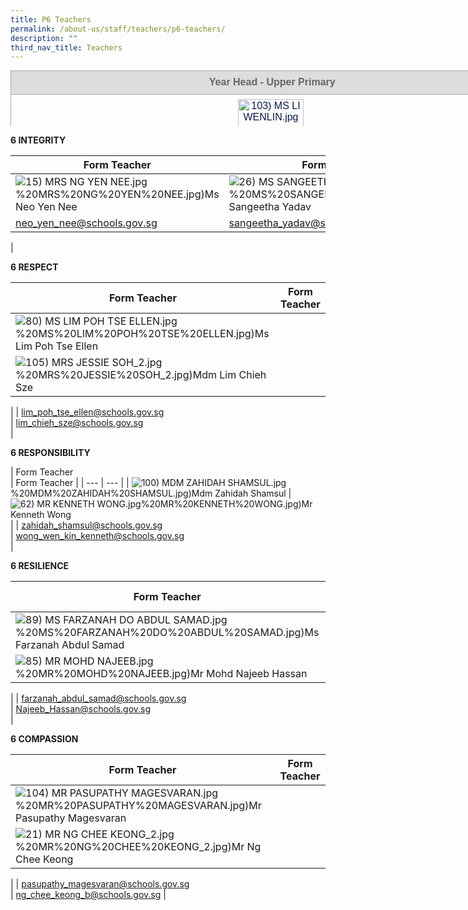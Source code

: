 ```yaml
---
title: P6 Teachers
permalink: /about-us/staff/teachers/p6-teachers/
description: ""
third_nav_title: Teachers
---
```

<table style="margin: auto; outline: 0px; padding: 0px; border-collapse: collapse; clear: both; border: none; color: rgb(8, 26, 74); font-family: Rubik, sans-serif; font-size: 16px; font-style: normal; font-variant-ligatures: normal; font-variant-caps: normal; font-weight: 400; letter-spacing: normal; orphans: 2; text-align: left; text-transform: none; white-space: normal; widows: 2; word-spacing: 0px; -webkit-text-stroke-width: 0px; text-decoration-thickness: initial; text-decoration-style: initial; text-decoration-color: initial; width: 936.898px; height: 89px;" width="0" cellpadding="0" cellspacing="0" border="0" class="ive_eobj_center iveo_table ives_tab_simple3"><tbody style="margin: 0px; outline: 0px; padding: 0px;"><tr style="margin: 0px; outline: 0px; padding: 0px;"><td style="margin: 0px; outline: 0px; padding: 7px; text-align: center; border: 1pt solid rgb(170, 170, 170); width: 817px; background: rgb(221, 221, 221);" width="428"><div style="margin: 0px; outline: 0px; padding: 0px; line-height: normal; text-align: center;" align="center"><font style="margin: 0px; outline: 0px; padding: 0px; line-height: 22.4px; font-family: Rubik, sans-serif !important; font-size: 1rem !important;" size="2"><b style="margin: 0px; outline: 0px; padding: 0px;"><span style="margin: 0px; outline: 0px; padding: 0px; line-height: 22.4px; font-family: Rubik, sans-serif !important; font-size: 1rem !important; color: rgb(102, 102, 102);">&nbsp;Year Head - Upper&nbsp;</span></b><b style="margin: 0px; outline: 0px; padding: 0px;"><span style="margin: 0px; outline: 0px; padding: 0px; line-height: 22.4px; font-family: Rubik, sans-serif !important; font-size: 1rem !important; color: rgb(102, 102, 102);">Primary</span></b></font></div></td></tr><tr style="margin: 0px; outline: 0px; padding: 0px;"><td style="margin: 0px; outline: 0px; padding: 7px; text-align: center; border: 1px solid rgb(170, 170, 170);"><img style="margin: auto; outline: none; padding: 0px; border: none; clear: both; display: block; max-width: 100%; height: 128px; width: 105px;" class="ive_eobj_center" alt="103) MS LI WENLIN.jpg" src="https://bedokgreenpri.moe.edu.sg/qql/slot/u204/2020%20Our%20People%20_Photos/103)%20MS%20LI%20WENLIN.jpg"><font style="margin: 0px; outline: 0px; padding: 0px; line-height: 22.4px; font-family: Rubik, sans-serif !important; font-size: 1rem !important;">Ms Li Wenlin</font><br style="margin: 0px; outline: 0px; padding: 0px;"></td></tr><tr style="margin: 0px; outline: 0px; padding: 0px;"><td style="margin: 0px; outline: 0px; padding: 7px; text-align: center; border: 1px solid rgb(170, 170, 170);"><div style="margin: 0px; outline: 0px; padding: 0px; line-height: 22.4px; text-align: center;"><a style="margin: 0px; outline: 0px; padding: 0px; color: rgb(64, 103, 174); text-decoration: none;" target="" href="mailto:li_wenlin@schools.gov.sg"><font style="margin: 0px; outline: 0px; padding: 0px; line-height: 22.4px; font-family: Rubik, sans-serif !important; font-size: 1rem !important;" size="2">li_wenlin@schools.gov.sg</font></a></div></td></tr></tbody></table>

**6 INTEGRITY**  

| Form Teacher | Form Teacher |
| --- | --- |
| ![15) MRS NG YEN NEE.jpg](https://bedokgreenpri.moe.edu.sg/qql/slot/u204/2020%20Our%20People%20_Photos/15)%20MRS%20NG%20YEN%20NEE.jpg)Ms Neo Yen Nee | ![26) MS SANGEETHA YADAV.jpg](https://bedokgreenpri.moe.edu.sg/qql/slot/u204/2020%20Our%20People%20_Photos/26)%20MS%20SANGEETHA%20YADAV.jpg)Ms Sangeetha Yadav |
| [neo\_yen\_nee@schools.gov.sg](mailto:neo_yen_nee@schools.gov.sg) | [sangeetha\_yadav@schools.gov.sg](mailto:sangeetha_yadav@schools.gov.sg)  
 |

**6 RESPECT**&nbsp;

| Form Teacher | Form Teacher |
| --- | --- |
| ![80) MS LIM POH TSE ELLEN.jpg](https://bedokgreenpri.moe.edu.sg/qql/slot/u204/2020%20Our%20People%20_Photos/80)%20MS%20LIM%20POH%20TSE%20ELLEN.jpg)Ms Lim Poh Tse Ellen  
 | ![105) MRS JESSIE SOH_2.jpg](https://bedokgreenpri.moe.edu.sg/qql/slot/u204/2020%20Our%20People%20_Photos/105)%20MRS%20JESSIE%20SOH_2.jpg)Mdm Lim Chieh Sze  
 |
| [lim\_poh\_tse\_ellen@schools.gov.sg](mailto:lim_poh_tse_ellen@schools.gov.sg)  
 | [lim\_chieh\_sze@schools.gov.sg](mailto:lim_chieh_sze@schools.gov.sg)  
 |

  
**6 RESPONSIBILITY**&nbsp;  

| Form Teacher  
 | Form Teacher |
| --- | --- |
| ![100) MDM ZAHIDAH SHAMSUL.jpg](https://bedokgreenpri.moe.edu.sg/qql/slot/u204/2020%20Our%20People%20_Photos/100)%20MDM%20ZAHIDAH%20SHAMSUL.jpg)Mdm Zahidah Shamsul | ![62) MR KENNETH WONG.jpg](https://bedokgreenpri.moe.edu.sg/qql/slot/u204/2020%20Our%20People%20_Photos/62)%20MR%20KENNETH%20WONG.jpg)Mr Kenneth Wong  
 |
| [](https://bedokgreenpri.moe.edu.sg/about-us/staff/teachers/goog_125431699)[zahidah\_shamsul@schools.gov.sg](mailto:zahidah_shamsul@schools.gov.sg)  
[](mailto:nurul_huda_jalali@moe.edu.sg) | [wong\_wen\_kin\_kenneth@schools.gov.sg](mailto:wong_wen_kin_kenneth@schools.gov.sg)  
 |

  
**6 RESILIENCE**  

| Form Teacher | Form Teacher |
| --- | --- |
| ![89) MS FARZANAH DO ABDUL SAMAD.jpg](https://bedokgreenpri.moe.edu.sg/qql/slot/u204/2020%20Our%20People%20_Photos/89)%20MS%20FARZANAH%20DO%20ABDUL%20SAMAD.jpg)Ms Farzanah Abdul Samad  
 | ![85) MR MOHD NAJEEB.jpg](https://bedokgreenpri.moe.edu.sg/qql/slot/u204/2020%20Our%20People%20_Photos/85)%20MR%20MOHD%20NAJEEB.jpg)Mr Mohd Najeeb Hassan  
 |
| [farzanah\_abdul\_samad@schools.gov.sg](mailto:farzanah_abdul_samad@schools.gov.sg)  
 | [Najeeb\_Hassan@schools.gov.sg](mailto:Najeeb_Hassan@schools.gov.sg)  
 |

  
**6 COMPASSION**  

| Form Teacher | Form Teacher |
| --- | --- |
| ![104) MR PASUPATHY MAGESVARAN.jpg](https://bedokgreenpri.moe.edu.sg/qql/slot/u204/2020%20Our%20People%20_Photos/104)%20MR%20PASUPATHY%20MAGESVARAN.jpg)Mr Pasupathy Magesvaran  
 | ![21) MR NG CHEE KEONG_2.jpg](https://bedokgreenpri.moe.edu.sg/qql/slot/u204/2020%20Our%20People%20_Photos/21)%20MR%20NG%20CHEE%20KEONG_2.jpg)Mr Ng Chee Keong  
 |
| [pasupathy\_magesvaran@schools.gov.sg](mailto:pasupathy_magesvaran@schools.gov.sg)  
 | [ng\_chee\_keong\_b@schools.gov.sg](mailto:ng_chee_keong@schools.gov.sg) |
